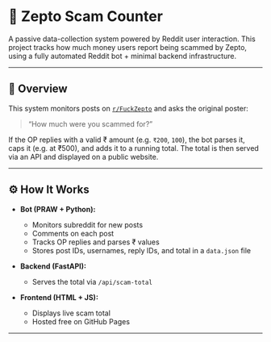 # 🧾 Zepto Scam Counter

A passive data-collection system powered by Reddit user interaction. This project tracks how much money users report being scammed by Zepto, using a fully automated Reddit bot + minimal backend infrastructure.

---

## 🚀 Overview

This system monitors posts on [`r/FuckZepto`](https://reddit.com/r/FuckZepto) and asks the original poster:

> “How much were you scammed for?”

If the OP replies with a valid ₹ amount (e.g. `₹200`, `100`), the bot parses it, caps it (e.g. at ₹500), and adds it to a running total. The total is then served via an API and displayed on a public website.

---

## ⚙️ How It Works

- **Bot (PRAW + Python):**
  - Monitors subreddit for new posts
  - Comments on each post
  - Tracks OP replies and parses ₹ values
  - Stores post IDs, usernames, reply IDs, and total in a `data.json` file

- **Backend (FastAPI):**
  - Serves the total via `/api/scam-total`

- **Frontend (HTML + JS):**
  - Displays live scam total
  - Hosted free on GitHub Pages 

---
